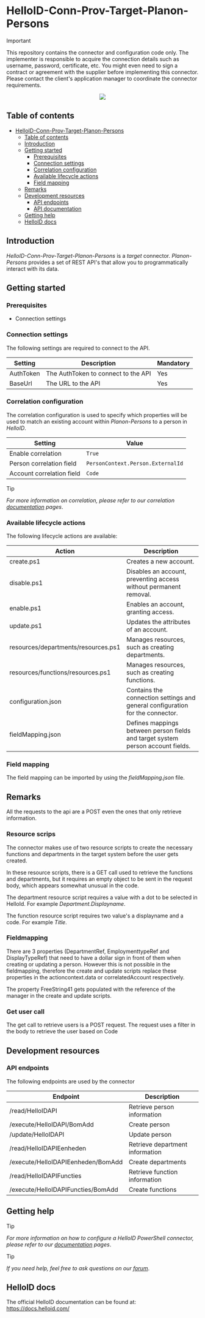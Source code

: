 # HelloID-Conn-Prov-Target-Planon-Persons

> [!IMPORTANT]
> This repository contains the connector and configuration code only. The implementer is responsible to acquire the connection details such as username, password, certificate, etc. You might even need to sign a contract or agreement with the supplier before implementing this connector. Please contact the client's application manager to coordinate the connector requirements.

<p align="center">
  <img src="https://www.tools4ever.nl/wp-content/webp-express/webp-images/uploads/2024/07/HelloID-Conn-Prov-Target-Planon-Order-300x80.png.webp">
</p>

## Table of contents

- [HelloID-Conn-Prov-Target-Planon-Persons](#helloid-conn-prov-target-connectorname)
  - [Table of contents](#table-of-contents)
  - [Introduction](#introduction)
  - [Getting started](#getting-started)
    - [Prerequisites](#prerequisites)
    - [Connection settings](#connection-settings)
    - [Correlation configuration](#correlation-configuration)
    - [Available lifecycle actions](#available-lifecycle-actions)
    - [Field mapping](#field-mapping)
  - [Remarks](#remarks)
  - [Development resources](#development-resources)
    - [API endpoints](#api-endpoints)
    - [API documentation](#api-documentation)
  - [Getting help](#getting-help)
  - [HelloID docs](#helloid-docs)

## Introduction

_HelloID-Conn-Prov-Target-Planon-Persons_ is a _target_ connector. _Planon-Persons_ provides a set of REST API's that allow you to programmatically interact with its data.

## Getting started

### Prerequisites
- Connection settings

### Connection settings

The following settings are required to connect to the API.

| Setting   | Description                         | Mandatory |
| --------- | ----------------------------------- | --------- |
| AuthToken | The AuthToken to connect to the API | Yes       |
| BaseUrl   | The URL to the API                  | Yes       |

### Correlation configuration

The correlation configuration is used to specify which properties will be used to match an existing account within _Planon-Persons_ to a person in _HelloID_.

| Setting                   | Value                             |
| ------------------------- | --------------------------------- |
| Enable correlation        | `True`                            |
| Person correlation field  | `PersonContext.Person.ExternalId` |
| Account correlation field | `Code`                            |

> [!TIP]
> _For more information on correlation, please refer to our correlation [documentation](https://docs.helloid.com/en/provisioning/target-systems/powershell-v2-target-systems/correlation.html) pages_.

### Available lifecycle actions

The following lifecycle actions are available:

| Action                                  | Description                                                                                 |
| --------------------------------------- | ------------------------------------------------------------------------------------------- |
| create.ps1                              | Creates a new account.                                                                      |
| disable.ps1                             | Disables an account, preventing access without permanent removal.                           |
| enable.ps1                              | Enables an account, granting access.                                                       |
| update.ps1                              | Updates the attributes of an account.                                                      |
| resources/departments/resources.ps1     | Manages resources, such as creating departments.                                                |
| resources/functions/resources.ps1       | Manages resources, such as creating functions.                                                |
| configuration.json                      | Contains the connection settings and general configuration for the connector.              |
| fieldMapping.json                       | Defines mappings between person fields and target system person account fields.              |

### Field mapping

The field mapping can be imported by using the _fieldMapping.json_ file.

## Remarks

All the requests to the api are a POST even the ones that only retrieve information.

### Resource scrips
The connector makes use of two resource scripts to create the necessary functions and departments in the target system before the user gets created.

In these resource scripts, there is a GET call used to retrieve the functions and departments, but it requires an empty object to be sent in the request body, which appears somewhat unusual in the code.

The department resource script requires a value with a dot to be selected in HelloId. For example _Department.Displayname_.

The function resource script requires two value's a displayname and a code. For example _Title_.



### Fieldmapping
There are 3 properties (DepartmentRef, EmploymenttypeRef and DisplayTypeRef) that need to have a dollar sign in front of them when creating or updating a person. However this is not possible in the fieldmapping, therefore the create and update scripts replace these properties in the actioncontext.data or correlatedAccount respectively.

The property FreeString41 gets populated with the reference of the manager in the create and update scripts.

### Get user call

The get call to retrieve users is a POST request. The request uses a filter in the body to retrieve the user based on Code

## Development resources

### API endpoints

The following endpoints are used by the connector

| Endpoint                           | Description                     |
| ---------------------------------- | ------------------------------- |
| /read/HelloIDAPI                   | Retrieve person information     |
| /execute/HelloIDAPI/BomAdd         | Create person                   |
| /update/HelloIDAPI                 | Update person                   |
| /read/HelloIDAPIEenheden           | Retrieve department information |
| /execute/HelloIDAPIEenheden/BomAdd | Create departments              |
| /read/HelloIDAPIFuncties           | Retrieve function information   |
| /execute/HelloIDAPIFuncties/BomAdd | Create functions                |


## Getting help

> [!TIP]
> _For more information on how to configure a HelloID PowerShell connector, please refer to our [documentation](https://docs.helloid.com/en/provisioning/target-systems/powershell-v2-target-systems.html) pages_.

> [!TIP]
>  _If you need help, feel free to ask questions on our [forum](https://forum.helloid.com)_.

## HelloID docs

The official HelloID documentation can be found at: https://docs.helloid.com/
